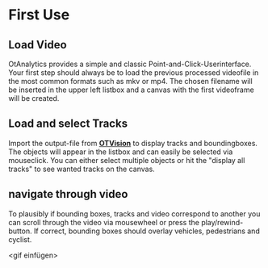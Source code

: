 # First Use

## Load Video

OtAnalytics provides a simple and classic Point-and-Click-Userinterface. Your first step should always be to load the previous processed videofile in the most common formats such as mkv or mp4. The chosen filename will be inserted in the upper left listbox and a canvas with the first videoframe will be created.


## Load and select Tracks

Import the output-file from [**OTVision**](https://github.com/OpenTrafficCam/OTVision) to display tracks and boundingboxes. The objects will appear in the listbox and can easily be selected via mouseclick. You can either select multiple objects or hit the "display all tracks" to see wanted tracks on the canvas.


## navigate through video

To plausibly if bounding boxes, tracks and video correspond to another you can scroll through the video via mousewheel or press the play/rewind-button. If correct, bounding boxes should overlay vehicles, pedestrians and cyclist.


<gif einfügen>